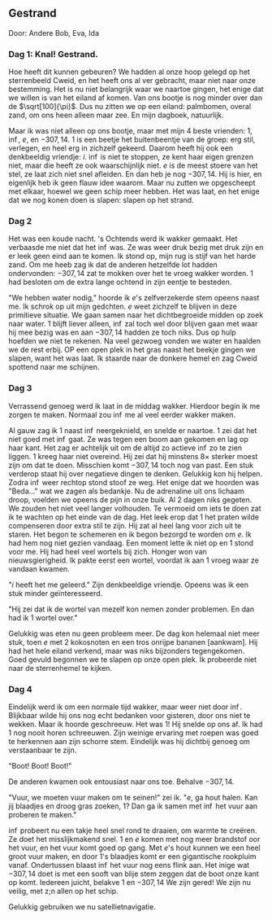 ## Gestrand
Door: Andere Bob, Eva, Ida

### Dag 1: Knal! Gestrand.
Hoe heeft dit kunnen gebeuren? We hadden al onze hoop gelegd op het
sterrenbeeld Cweid, en het heeft ons al ver gebracht, maar niet naar onze
bestemming.  Het is nu niet belangrijk waar we naartoe gingen, het enige dat we
willen is van het eiland af komen. Van ons bootje is nog minder over dan de
$\sqrt[100]{\pi}$. Dus nu zitten we op een eiland: palmbomen, overal zand, om
ons heen alleen maar zee. En mijn dagboek, natuurlijk. 

Maar ik was niet alleen op ons bootje, maar met mijn 4 beste vrienden: $1$,
$\inf$, $e$, en $-307,14$. $1$ is een beetje het buitenbeentje van de groep:
erg stil, verlegen, en heel erg in zichzelf gekeerd. Daarom heeft hij ook een
denkbeeldig vriendje: $i$. $\inf$ is niet te stoppen, ze kent haar eigen
grenzen niet, maar die heeft ze ook waarschijnlijk niet. $e$ is de meest stoere
van het stel, ze laat zich niet snel afleiden. En dan heb je nog $-307,14$. Hij
is hier, en eigenlijk heb ik geen flauw idee waarom. Maar nu zutten we
opgescheept met elkaar, hoewel we geen schip meer hebben. Het was laat, en het
enige dat we nog konen doen is slapen: slapen op het strand.

### Dag 2
Het was een koude nacht. 's Ochtends werd ik wakker gemaakt. Het verbaasde me
niet dat het $\inf$ was. Ze was weer druk bezig met druk zijn en er leek geen
eind aan te komen. Ik stond op, mijn rug is stijf van het harde zand. Om me
heeb zag ik dat de anderen hetzelfde lot hadden ondervonden: $-307,14$ zat te
mokken over het te vroeg wakker worden. $1$ had besloten om de extra lange
ochtend in zijn eentje te besteden.

"We hebben water nodig," hoorde ik $e$'s zelfverzekerde stem opeens naast me.
Ik schrok op uit mijn gedchten. $e$ weet zichzelf te blijven in deze primitieve
situatie. We gaan samen naar het dichtbegroeide midden op zoek naar water. $1$
blijft liever alleen, $\inf$ zal toch wel door blijven gaan met waar hij mee
bezig was en aan $-307,14$ hadden ze toch niks. Dus op hulp hoefden we niet te
rekenen. Na veel gezwoeg vonden we water en haalden we de rest erbij. OP een
open plek in het gras naast het beekje gingen we slapen, want het was laat. Ik
staarde naar de donkere hemel en zag Cweid spottend naar me schijnen.

### Dag 3
Verrassend genoeg werd ik laat in de middag wakker. Hierdoor begin ik me zorgen
te maken. Normaal zou $\inf$ me al veel eerder wakker maken.

Al gauw zag ik $1$ naast $\inf$ neergeknield, en snelde er naartoe. $1$ zei dat
het niet goed met $\inf$ gaat. Ze was tegen een boom aan gekomen en lag op haar
kant. Het zag er achtelijk uit om de altijd zo actieve $\inf$ zo te zien
liggen. $1$ kreeg haar niet overeind. Hij zei dat hij minstens $8\times$
sterker moest zijn om dat te doen. Misschien komt $-307,14$ toch nog van past.
Een stuk verderop staat hij over negatieve dingen te denken.  Gelukkig kon hij
helpen. Zodra $\inf$ weer rechtop stond stoof ze weg. Het enige dat we hoorden
was "Beda..." wat we zagen als bedankje. Nu de adrenaline uit ons lichaam
droop, voelden we opeens de pijn in onze buik. Al 2 dagen niks gegeten. We
zouden het niet veel langer volhouden. Te vermoeid om iets te doen zat ik te
wachten op het einde van de dag. Het leek erop dat $1$ het praten wilde
compenseren door extra stil te zijn. Hij zat al heel lang voor zich uit te
staren. Het begon te schemeren en ik begon bezorgd te worden om $e$. Ik had hem
nog niet gezien vandaag. Een moment lette ik niet op en $1$ stond voor me. Hij
had heel veel wortels bij zich. Honger won van nieuwsgierigheid. Ik pakte eerst
een wortel, voordat ik aan $1$ vroeg waar ze vandaan kwamen.

"$i$ heeft het me geleerd." Zijn denkbeeldige vriendje. Opeens was ik een stuk
minder geïnteresseerd.

"Hij zei dat ik de wortel van mezelf kon nemen zonder problemen. En dan had ik
1 wortel over."

Gelukkig was eten nu geen probleem meer. De dag kon helemaal niet meer stuk,
toen $e$ met 2 kokosnoten en een tros onrijpe bananen \[aankwam\]. Hij had het
hele eiland verkend, maar was niks bijzonders tegengekomen. Goed gevuld
begonnen we te slapen op onze open plek. Ik probeerde niet naar de sterrenhemel
te kijken.

### Dag 4
Eindelijk werd ik om een normale tijd wakker, maar weer niet door $\inf$.
Blijkbaar wilde hij ons nog echt bedanken voor gisteren, door ons niet te
wekken. Maar ik hoorde geschreeuw. Het was $1$! Hij snelde op ons af. Ik had
$1$ nog nooit horen schreeuwen. Zijn weinige ervaring met roepen was goed te
herkennen aan zijn schorre stem. Eindelijk was hij dichtbij genoeg om
verstaanbaar te zijn.

"Boot! Boot! Boot!"

De anderen kwamen ook entousiast naar ons toe. Behalve $-307,14$.

"Vuur, we moeten vuur maken om te seinen!" zei ik. "$e$, ga hout halen. Kan jij
blaadjes en droog gras zoeken, $1$? Dan ga ik samen met $\inf$ het vuur aan
proberen te maken."

$\inf$ probeert nu een takje heel snel rond te draaien, om warmte te creëren.
Ze doet het misslijkmakend snel. $1$ en $e$ komen met nog meer brandstof oor
het vuur, en het vuur komt goed op gang. Met $e$'s hout kunnen we een heel
groot vuur maken, en door $1$'s blaadjes komt er een gigantische rookpluim
vanaf. Ondertussen blaast $\inf$ het vuur nog eens flink aan. Het inige wat
$-307,14$ doet is met een sooft van blije stem zeggen dat de boot onze kant op
komt. Iedereen juicht, belakve $1$ en $-307,14$ We zijn gered! We zijn nu
veilig, met z;n allen op het schip.

Gelukkig gebruiken we nu satellietnavigatie.

